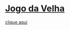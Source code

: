 # [Jogo da Velha](https://felipetega.github.io/Jogo-Da-Velha/)
[clique aqui](https://felipetega.github.io/Jogo-Da-Velha/)
